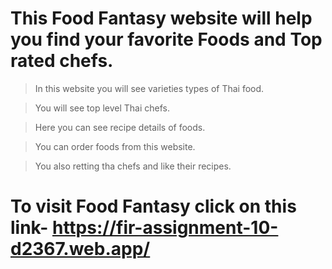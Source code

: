 # This Food Fantasy website will help you find your favorite Foods and Top rated chefs.

  > In this website you will see varieties types of Thai food.

  > You will see top level Thai chefs.

  > Here you can see recipe details of foods.

  > You can order foods from this website.

  > You also retting tha chefs and like their recipes.

# To visit Food Fantasy click on this link-  https://fir-assignment-10-d2367.web.app/
